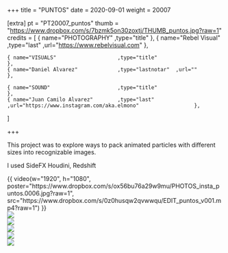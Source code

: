 +++
title = "PUNTOS"
date = 2020-09-01
weight = 20007

[extra]
pt = "PT20007_puntos"
thumb = "https://www.dropbox.com/s/7bzmk5on30zoxtj/THUMB_puntos.jpg?raw=1"
credits = [
    { name="PHOTOGRAPHY"                ,type="title"                                                                   },
    { name="Rebel Visual"                ,type="last"        ,url="https://www.rebelvisual.com"                          },
    
    { name="VISUALS"                    ,type="title"                                                                   },
    { name="Daniel Alvarez"             ,type="lastnotar"  ,url=""                                                      },
    
    { name="SOUND"                      ,type="title"                                                                   },
    { name="Juan Camilo Alvarez"        ,type="last"       ,url="https://www.instagram.com/aka.elmono"                  },
]

+++
<div class="page_text">

This project was to explore ways to pack animated particles with different sizes into recognizable images.

I used SideFX Houdini, Redshift

</div>

<div class="mwall">
<div class="mwall_items">
<div class="mwall_item">{{ video(w="1920", h="1080", poster="https://www.dropbox.com/s/ox56bu76a29w9mu/PHOTOS_insta_puntos.0006.jpg?raw=1", src="https://www.dropbox.com/s/0z0husqw2qvwwqu/EDIT_puntos_v001.mp4?raw=1") }}</div>
<div class="mwall_item"><img src="https://www.dropbox.com/s/e8mkvr8dhrk44c9/PHOTOS_insta_puntos.0002.jpg?raw=1"></div>
<div class="mwall_item"><img src="https://www.dropbox.com/s/96ij7s75jmz037f/PHOTOS_insta_puntos.0003.jpg?raw=1"></div>
<div class="mwall_item"><img src="https://www.dropbox.com/s/f99nd3ndm6wu804/PHOTOS_insta_puntos.0004.jpg?raw=1"></div>
<div class="mwall_item"><img src="https://www.dropbox.com/s/s5b6sx37tav8aof/PHOTOS_insta_puntos.0005.jpg?raw=1"></div>
<div class="mwall_item"><img src="https://www.dropbox.com/s/swoqsbbb51wwipj/PHOTOS_insta_puntos.0001.jpg?raw=1"></div>
</div>
</div>


